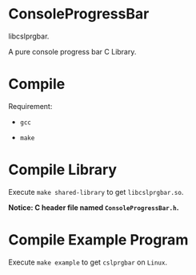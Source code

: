 # ConsoleProgressBar

libcslprgbar.

A pure console progress bar C Library.

# Compile

Requirement:

* `gcc`

* `make`

# Compile Library

Execute `make shared-library` to get `libcslprgbar.so`.

**Notice: C header file named `ConsoleProgressBar.h`.**

# Compile Example Program

Execute `make example` to get `cslprgbar` on `Linux`.
